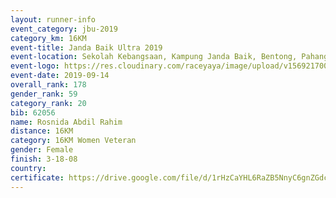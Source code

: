 ```yaml
---
layout: runner-info 
event_category: jbu-2019 
category_km: 16KM 
event-title: Janda Baik Ultra 2019  
event-location: Sekolah Kebangsaan, Kampung Janda Baik, Bentong, Pahang, Malaysia 
event-logo: https://res.cloudinary.com/raceyaya/image/upload/v1569217009/logo/janda-baik_vch1pc.jpg 
event-date: 2019-09-14 
overall_rank: 178
gender_rank: 59
category_rank: 20
bib: 62056
name: Rosnida Abdil Rahim
distance: 16KM
category: 16KM Women Veteran
gender: Female
finish: 3-18-08
country: 
certificate: https://drive.google.com/file/d/1rHzCaYHL6RaZB5NnyC6gnZGdcvxZbJ_t/view?usp=sharing
---
```

